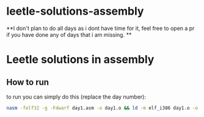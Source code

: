 # leetle-solutions-assembly

**I don't plan to do all days as i dont have time for it, feel free to open a pr if you have done any of days that i am missing. **

# Leetle solutions in assembly

## How to run

to run you can simply do this (replace the day number):

```bash
nasm -felf32 -g -Fdwarf day1.asm -o day1.o && ld -m elf_i386 day1.o -o day1 && ./day1
```
